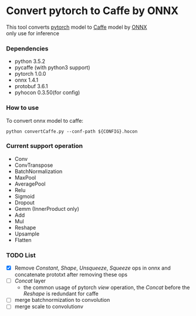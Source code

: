 # Convert pytorch to Caffe by ONNX
This tool converts [pytorch](https://github.com/pytorch/pytorch) model to [Caffe](https://github.com/BVLC/caffe) model by [ONNX](https://github.com/onnx/onnx)  
only use for inference

### Dependencies
* python 3.5.2
* pycaffe (with python3 support)
* pytorch 1.0.0 
* onnx 1.4.1
* protobuf 3.6.1
* pyhocon 0.3.50(for config)

### How to use
To convert onnx model to caffe:
```
python convertCaffe.py --conf-path ${CONFIG}.hocon
```
### Current support operation
* Conv
* ConvTranspose
* BatchNormalization
* MaxPool
* AveragePool
* Relu
* Sigmoid
* Dropout
* Gemm (InnerProduct only)
* Add
* Mul
* Reshape
* Upsample
* Flatten

### TODO List
 - [x] Remove *Constant*, *Shape*, *Unsqueeze*, *Squeeze* ops in onnx and concatenate prototxt after removing these ops
 - [ ] *Concat* layer
     - the common usage of pytorch *view* operation, the *Concat* before the *Reshape* is redundant for caffe
 - [ ] merge batchnormization to convolution
 - [ ] merge scale to convolutionv
